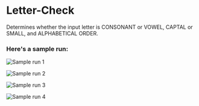 # Letter-Check
Determines whether the input letter is CONSONANT or VOWEL, CAPTAL or SMALL, and ALPHABETICAL ORDER.

### Here's a sample run:

![Sample run 1](https://user-images.githubusercontent.com/41565191/59680344-566cfe80-91e6-11e9-9c37-0520273892fe.PNG)

![Sample run 2](https://user-images.githubusercontent.com/41565191/59680345-57059500-91e6-11e9-9671-85f0550cb6dd.PNG)

![Sample run 3](https://user-images.githubusercontent.com/41565191/59680346-579e2b80-91e6-11e9-8604-427d376897e7.PNG)

![Sample run 4](https://user-images.githubusercontent.com/41565191/59680349-579e2b80-91e6-11e9-9b93-c1c9d873953e.PNG)
